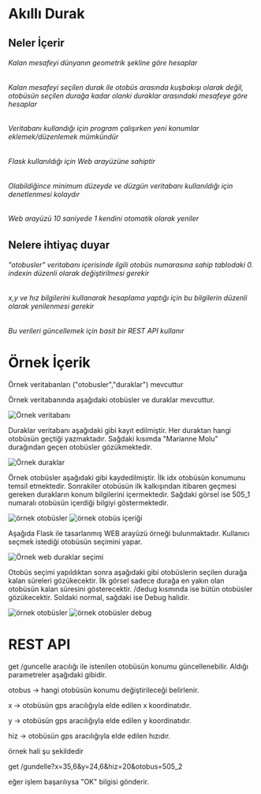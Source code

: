 # Akıllı Durak

## Neler İçerir

###### Kalan mesafeyi dünyanın geometrik şekline göre hesaplar
###### Kalan mesafeyi seçilen durak ile otobüs arasında kuşbakışı olarak değil, otobüsün seçilen durağa kadar olanki duraklar arasındaki mesafeye göre hesaplar
###### Veritabanı kullandığı için program çalışırken yeni konumlar eklemek/düzenlemek mümkündür
###### Flask kullanıldığı için Web arayüzüne sahiptir
###### Olabildiğince minimum düzeyde ve düzgün veritabanı kullanıldığı için denetlenmesi kolaydır
###### Web arayüzü 10 saniyede 1 kendini otomatik olarak yeniler


## Nelere ihtiyaç duyar

###### "otobusler" veritabanı içerisinde ilgili otobüs numarasına sahip tablodaki 0. indexin düzenli olarak değiştirilmesi gerekir
###### x,y ve hız bilgilerini kullanarak hesaplama yaptığı için bu bilgilerin düzenli olarak yenilenmesi gerekir
###### Bu verileri güncellemek için basit bir REST API kullanır

# Örnek İçerik
Örnek veritabanları ("otobusler","duraklar") mevcuttur

Örnek veritabanında aşağıdaki otobüsler ve duraklar mevcuttur.

![Örnek veritabanı](https://i.ibb.co/1Tnr34Q/aa.png)

Duraklar veritabanı aşağıdaki gibi kayıt edilmiştir. Her duraktan hangi otobüsün geçtiği yazmaktadır. Sağdaki kısımda "Marianne Molu" durağından geçen otobüsler gözükmektedir.

![Örnek duraklar](https://i.ibb.co/zJB0ptP/b.png)

Örnek otobüsler aşağıdaki gibi kaydedilmiştir. İlk idx otobüsün konumunu temsil etmektedir. Sonrakiler otobüsün ilk kalkışından itibaren geçmesi gereken durakların konum bilgilerini içermektedir. Sağdaki görsel ise 505_1 numaralı otobüsün içerdiği bilgiyi göstermektedir.

![örnek otobüsler](https://i.ibb.co/x7RNz9Z/c.png) ![örnek otobüs içeriği](https://i.ibb.co/gzGdH6p/d.png)

Aşağıda Flask ile tasarlanmış WEB arayüzü örneği bulunmaktadır. Kullanıcı seçmek istediği otobüsün seçimini yapar.

![Örnek web duraklar seçimi](https://i.ibb.co/C2qPfvs/e.png)

Otobüs seçimi yapıldıktan sonra aşağıdaki gibi otobüslerin seçilen durağa kalan süreleri gözükecektir. İlk görsel sadece durağa en yakın olan otobüsün kalan süresini gösterecektir. /dedug kısmında ise bütün otobüsler gözükecektir. Soldaki normal, sağdaki ise Debug halidir.

![örnek otobüsler](https://i.ibb.co/LR5GcrV/g.png) ![örnek otobüsler debug](https://i.ibb.co/xCVVJdF/f.png)


# REST API

get /guncelle aracılığı ile istenilen otobüsün konumu güncellenebilir. Aldığı parametreler aşağıdaki gibidir.

otobus -> hangi otobüsün konumu değiştirileceği belirlenir.

x -> otobüsün gps aracılığıyla elde edilen x koordinatıdır.

y -> otobüsün gps aracılığıyla elde edilen y koordinatıdır.

hiz -> otobüsün gps aracılığıyla elde edilen hızıdır.

örnek hali şu şekildedir

get /gundelle?x=35,6&y=24,6&hiz=20&otobus=505_2

eğer işlem başarılıysa "OK" bilgisi gönderir.

